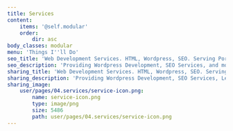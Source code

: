 ```yaml
---
title: Services
content:
    items: '@self.modular'
    order:
        dir: asc
body_classes: modular
menu: 'Things I''ll Do'
seo_title: 'Web Development Services. HTML, Wordpress, SEO. Serving Portland, OR'
seo_description: 'Providing Wordpress Development, SEO Services, and more. I aim to maximize the web presence of individuals and small organizations.'
sharing_title: 'Web Development Services. HTML, Wordpress, SEO. Serving Portland, OR'
sharing_description: 'Providing Wordpress Development, SEO Services, Legacy System Support. With more than 15 years of HTML, CSS, and Javascript experience, I aim to maximize the web presence of individuals and small organizations.'
sharing_image:
    user/pages/04.services/service-icon.png:
        name: service-icon.png
        type: image/png
        size: 5486
        path: user/pages/04.services/service-icon.png
---
```


